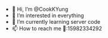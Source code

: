 - 👋 Hi, I’m @CookKYung
- 👀 I’m interested in everything
- 🌱 I’m currently learning server code
- 📫 How to reach me 📱:15982334292

<!---
CookKYung/CookKYung is a ✨ special ✨ repository because its `README.md` (this file) appears on your GitHub profile.
You can click the Preview link to take a look at your changes.
--->
